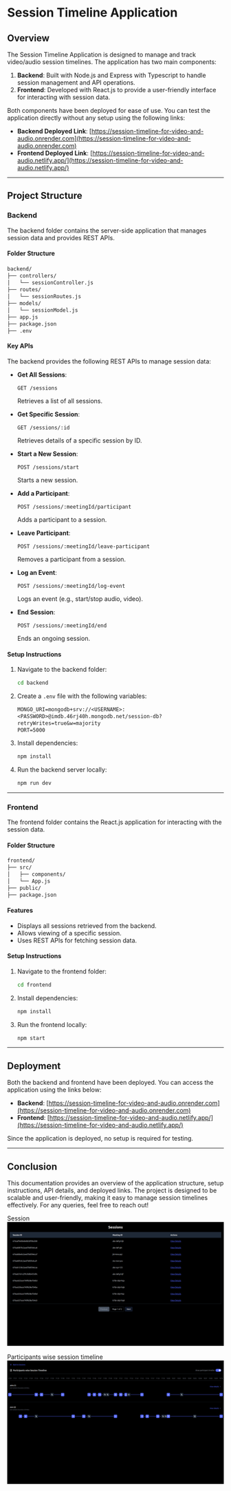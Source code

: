 # Session Timeline Application

## Overview
The Session Timeline Application is designed to manage and track video/audio session timelines. The application has two main components:
1. **Backend**: Built with Node.js and Express with Typescript to handle session management and API operations.
2. **Frontend**: Developed with React.js to provide a user-friendly interface for interacting with session data.

Both components have been deployed for ease of use. You can test the application directly without any setup using the following links:
- **Backend Deployed Link**: [https://session-timeline-for-video-and-audio.onrender.com](https://session-timeline-for-video-and-audio.onrender.com)
- **Frontend Deployed Link**: [https://session-timeline-for-video-and-audio.netlify.app/](https://session-timeline-for-video-and-audio.netlify.app/)

---

## Project Structure

### Backend
The backend folder contains the server-side application that manages session data and provides REST APIs.

#### Folder Structure
```
backend/
├── controllers/
│   └── sessionController.js
├── routes/
│   └── sessionRoutes.js
├── models/
│   └── sessionModel.js
├── app.js
├── package.json
├── .env
```

#### Key APIs
The backend provides the following REST APIs to manage session data:

- **Get All Sessions**:
  ```
  GET /sessions
  ```
  Retrieves a list of all sessions.

- **Get Specific Session**:
  ```
  GET /sessions/:id
  ```
  Retrieves details of a specific session by ID.

- **Start a New Session**:
  ```
  POST /sessions/start
  ```
  Starts a new session.

- **Add a Participant**:
  ```
  POST /sessions/:meetingId/participant
  ```
  Adds a participant to a session.

- **Leave Participant**:
  ```
  POST /sessions/:meetingId/leave-participant
  ```
  Removes a participant from a session.

- **Log an Event**:
  ```
  POST /sessions/:meetingId/log-event
  ```
  Logs an event (e.g., start/stop audio, video).

- **End Session**:
  ```
  POST /sessions/:meetingId/end
  ```
  Ends an ongoing session.

#### Setup Instructions
1. Navigate to the backend folder:
   ```bash
   cd backend
   ```
2. Create a `.env` file with the following variables:
   ```env
   MONGO_URI=mongodb+srv://<USERNAME>:<PASSWORD>@imdb.46rj40h.mongodb.net/session-db?retryWrites=true&w=majority
   PORT=5000
   ```
3. Install dependencies:
   ```bash
   npm install
   ```
4. Run the backend server locally:
   ```bash
   npm run dev
   ```

---

### Frontend
The frontend folder contains the React.js application for interacting with the session data.

#### Folder Structure
```
frontend/
├── src/
│   ├── components/
│   └── App.js
├── public/
├── package.json
```

#### Features
- Displays all sessions retrieved from the backend.
- Allows viewing of a specific session.
- Uses REST APIs for fetching session data.

#### Setup Instructions
1. Navigate to the frontend folder:
   ```bash
   cd frontend
   ```
2. Install dependencies:
   ```bash
   npm install
   ```
3. Run the frontend locally:
   ```bash
   npm start
   ```

---

## Deployment

Both the backend and frontend have been deployed. You can access the application using the links below:
- **Backend**: [https://session-timeline-for-video-and-audio.onrender.com](https://session-timeline-for-video-and-audio.onrender.com)
- **Frontend**: [https://session-timeline-for-video-and-audio.netlify.app/](https://session-timeline-for-video-and-audio.netlify.app/)

Since the application is deployed, no setup is required for testing.

---

## Conclusion
This documentation provides an overview of the application structure, setup instructions, API details, and deployed links. The project is designed to be scalable and user-friendly, making it easy to manage session timelines effectively. For any queries, feel free to reach out!


Session
![alt text](image.png)

Participants wise session timeline
![alt text](image-1.png)